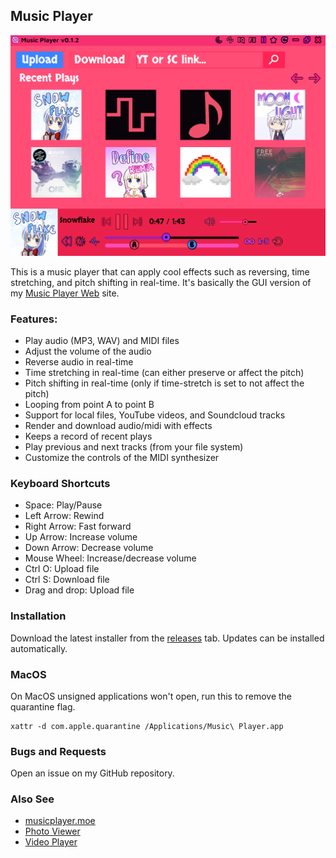 ## Music Player

<img src="assets/images/readme-light.png">

This is a music player that can apply cool effects such as reversing, time stretching, and pitch shifting in real-time.
It's basically the GUI version of my [Music Player Web](https://github.com/Tenpi/Music-Player-Web) site.

### Features:
- Play audio (MP3, WAV) and MIDI files
- Adjust the volume of the audio
- Reverse audio in real-time
- Time stretching in real-time (can either preserve or affect the pitch)
- Pitch shifting in real-time (only if time-stretch is set to not affect the pitch)
- Looping from point A to point B
- Support for local files, YouTube videos, and Soundcloud tracks
- Render and download audio/midi with effects
- Keeps a record of recent plays
- Play previous and next tracks (from your file system)
- Customize the controls of the MIDI synthesizer

### Keyboard Shortcuts
- Space: Play/Pause
- Left Arrow: Rewind
- Right Arrow: Fast forward
- Up Arrow: Increase volume
- Down Arrow: Decrease volume
- Mouse Wheel: Increase/decrease volume
- Ctrl O: Upload file
- Ctrl S: Download file
- Drag and drop: Upload file

### Installation

Download the latest installer from the [releases](https://github.com/Tenpi/Music-Player/releases) tab. Updates can be installed automatically.

### MacOS

On MacOS unsigned applications won't open, run this to remove the quarantine flag.
```
xattr -d com.apple.quarantine /Applications/Music\ Player.app
```

### Bugs and Requests

Open an issue on my GitHub repository.

### Also See

- [musicplayer.moe](https://github.com/Tenpi/musicplayer.moe)
- [Photo Viewer](https://github.com/Tenpi/Photo-Viewer)
- [Video Player](https://github.com/Tenpi/Video-Player)

